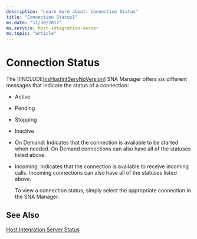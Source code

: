 ```yaml
---
description: "Learn more about: Connection Status"
title: "Connection Status1"
ms.date: "11/30/2017"
ms.service: host-integration-server
ms.topic: "article"
---
```


# Connection Status

The [!INCLUDE[hisHostIntServNoVersion](../includes/hishostintservnoversion-md.md)] SNA Manager offers six different messages that indicate the status of a connection:  
  
- Active  
  
- Pending  
  
- Stopping  
  
- Inactive  
  
- On Demand: Indicates that the connection is available to be started when needed. On Demand connections can also have all of the statuses listed above.  
  
- Incoming: Indicates that the connection is available to receive incoming calls. Incoming connections can also have all of the statuses listed above.  
  
  To view a connection status, simply select the appropriate connection in the SNA Manager.  
  
## See Also
[Host Integration Server Status](../core/host-integration-server-status1.md)